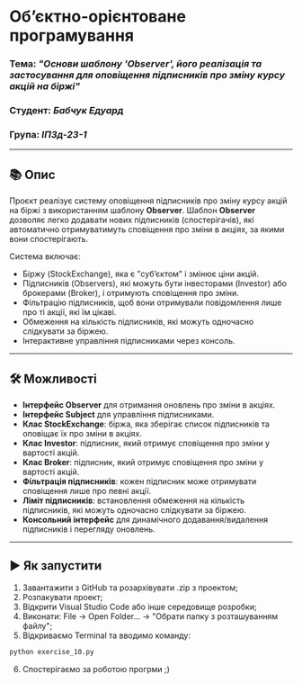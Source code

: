 # Об’єктно-орієнтоване програмування
### Тема: _"Основи шаблону 'Observer', його реалізація та застосування для оповіщення підписників про зміну курсу акцій на біржі"_
### Студент: _Бабчук Едуард_
### Група: _ІПЗд-23-1_
---

## 📚 Опис

Проєкт реалізує систему оповіщення підписників про зміну курсу акцій на біржі з використанням шаблону **Observer**. Шаблон **Observer** дозволяє легко додавати нових підписників (спостерігачів), які автоматично отримуватимуть сповіщення про зміни в акціях, за якими вони спостерігають.

Система включає:
- Біржу (StockExchange), яка є "суб’єктом" і змінює ціни акцій.
- Підписників (Observers), які можуть бути інвесторами (Investor) або брокерами (Broker), і отримують сповіщення про зміни.
- Фільтрацію підписників, щоб вони отримували повідомлення лише про ті акції, які їм цікаві.
- Обмеження на кількість підписників, які можуть одночасно слідкувати за біржею.
- Інтерактивне управління підписниками через консоль.

---

## 🛠 Можливості

- **Інтерфейс Observer** для отримання оновлень про зміни в акціях.
- **Інтерфейс Subject** для управління підписниками.
- **Клас StockExchange**: біржа, яка зберігає список підписників та оповіщає їх про зміни в акціях.
- **Клас Investor**: підписник, який отримує сповіщення про зміни у вартості акцій.
- **Клас Broker**: підписник, який отримує сповіщення про зміни у вартості акцій.
- **Фільтрація підписників**: кожен підписник може отримувати сповіщення лише про певні акції.
- **Ліміт підписників**: встановлення обмеження на кількість підписників, які можуть одночасно слідкувати за біржею.
- **Консольний інтерфейс** для динамічного додавання/видалення підписників і перегляду оновлень.

---

## ▶️ Як запустити
1. Завантажити з GitHub та розархівувати .zip з проектом;
2. Розпакувати проект;
3. Відкрити Visual Studio Code або інше середовище розробки;
4. Виконати: File -> Open Folder... -> "Обрати папку з розташуванням файлу";
5. Відкриваємо Terminal та вводимо команду: 
```bash
python exercise_10.py
```
6. Спостерігаємо за роботою прогрми ;)